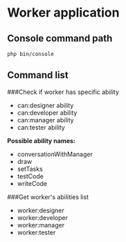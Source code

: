 # Worker application

## Console command path

```
php bin/console
```
## Command list

###Check if worker has specific ability
*  can:designer ability
*  can:developer ability
*  can:manager  ability
*  can:tester ability

**Possible ability names:** 
- conversationWithManager
- draw
- setTasks
- testCode
- writeCode

###Get worker's abilities list
*  worker:designer
*  worker:developer
*  worker:manager
*  worker:tester
